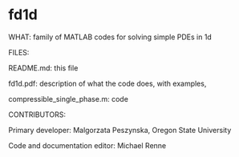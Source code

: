 # fd1d
WHAT:
family of MATLAB codes for solving simple PDEs in 1d

FILES:

README.md: this file

fd1d.pdf:  description of what the code does, with examples,

compressible_single_phase.m: code

CONTRIBUTORS:

Primary developer: Malgorzata Peszynska, Oregon State University

Code and documentation editor: Michael Renne 

